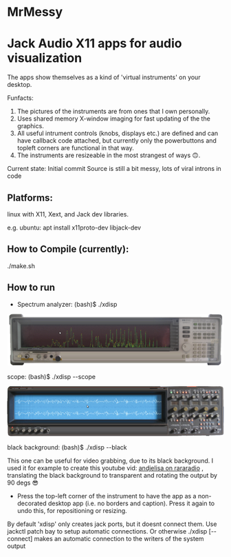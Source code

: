  # MrMessy
Jack Audio X11 apps for audio visualization
===========================================

The apps show themselves as a kind of 'virtual instruments' on your desktop.

Funfacts:
1) The pictures of the instruments are from ones that I own personally.
2) Uses shared memory X-window imaging for fast updating of the the graphics.
3) All useful intrument controls (knobs, displays etc.) are defined and can have callback code attached, but currently only the powerbuttons and topleft corners are functional in that way.
4) The instruments are resizeable in the most strangest of ways 🙃.

Current state: Initial commit
Source is still a bit messy, lots of viral introns in code

Platforms:
----------
linux with X11, Xext, and Jack dev libraries.

e.g. ubuntu:
apt install x11proto-dev libjack-dev

How to Compile (currently):
---------------------------

./make.sh

How to run
----------

- Spectrum analyzer:
(bash)$ ./xdisp

![spectrum-analyzer](https://github.com/noudio/MrMessy/blob/main/doc/xdisp-spectrum-analyzer.png)

scope:
(bash)$ ./xdisp --scope

![scope](https://github.com/noudio/MrMessy/blob/main/doc/xdisp-scope.png)

black background:
(bash)$ ./xdisp --black

This one can be useful for video grabbing, due to its black background. I used it for example to create this youtube vid: [andjelisa on rararadio](https://youtu.be/DI8FW4kV9h8?list=PL6jUM7gk5v0XpZLoLPm6GyWbw1ySJ1M1x&t=6864) , translating the black background to transparent and rotating the output by 90 degs 😎

- Press the top-left corner of the instrument to have the app as a non-decorated desktop app (i.e. no borders and caption). Press it again to undo this, for repositioning or resizing.

By default 'xdisp' only creates jack ports, but it doesnt connect them.
Use jackctl patch bay to setup automatic connections.
Or otherwise ./xdisp [--connect] makes an automatic connection to the writers of the
system output
